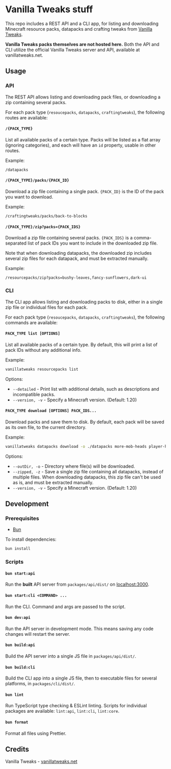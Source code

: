 # Vanilla Tweaks stuff

This repo includes a REST API and a CLI app, for listing and downloading Minecraft resource packs, datapacks and crafting tweaks from [Vanilla Tweaks](https://vanillatweaks.net/).

**Vanilla Tweaks packs themselves are not hosted here.** Both the API and CLI utilize the official Vanilla Tweaks server and API, available at vanillatweaks.net.

## Usage

### API

The REST API allows listing and downloading pack files, or downloading a zip containing several packs.

For each pack type (`resoucepacks`, `datapacks`, `craftingtweaks`), the following routes are available:

#### `/{PACK_TYPE}`

List all available packs of a certain type. Packs will be listed as a flat array (ignoring categories), and each will have an `id` property, usable in other routes.

Example:

```
/datapacks
```

#### `/{PACK_TYPE}/packs/{PACK_ID}`

Download a zip file containing a single pack. `{PACK_ID}` is the ID of the pack you want to download.

Example:

```
/craftingtweaks/packs/back-to-blocks
```

#### `/{PACK_TYPE}/zip?packs={PACK_IDS}`

Download a zip file containing several packs. `{PACK_IDS}` is a comma-separated list of pack IDs you want to include in the downloaded zip file.

Note that when downloading datapacks, the downloaded zip includes several zip files for each datapack, and must be extracted manually.

Example:

```
/resourcepacks/zip?packs=bushy-leaves,fancy-sunflowers,dark-ui
```

### CLI

The CLI app allows listing and downloading packs to disk, either in a single zip file or individual files for each pack.

For each pack type (`resoucepacks`, `datapacks`, `craftingtweaks`), the following commands are available:

#### `PACK_TYPE list [OPTIONS]`

List all available packs of a certain type. By default, this will print a list of pack IDs without any additional info.

Example:

```bash
vanillatweaks resourcepacks list
```

Options:

- `--detailed` - Print list with additional details, such as descriptions and incompatible packs.
- `--version, -v` - Specify a Minecraft version. (Default: 1.20)

#### `PACK_TYPE download [OPTIONS] PACK_IDS...`

Download packs and save them to disk. By default, each pack will be saved as its own file, to the current directory.

Example:

```bash
vanillatweaks datapacks download -o ./datapacks more-mob-heads player-head-drops track-statistics track-raw-statistics
```

Options:

- `--outDir, -o` - Directory where file(s) will be downloaded.
- `--zipped, -z` - Save a single zip file containing all datapacks, instead of multiple files. When downloading datapacks, this zip file can't be used as is, and must be extracted manually.
- `--version, -v` - Specify a Minecraft version. (Default: 1.20)

## Development

### Prerequisites

- [Bun](https://bun.sh/)

To install dependencies:

```bash
bun install
```

### Scripts

#### `bun start:api`

Run the **built** API server from `packages/api/dist/` on [localhost:3000](http://localhost:3000).

#### `bun start:cli <COMMAND> ...`

Run the CLI. Command and args are passed to the script.

#### `bun dev:api`

Run the API server in development mode. This means saving any code changes will restart the server.

#### `bun build:api`

Build the API server into a single JS file in `packages/api/dist/`.

#### `bun build:cli`

Build the CLI app into a single JS file, then to executable files for several platforms, in `packages/cli/dist/`.

#### `bun lint`

Run TypeScript type checking & ESLint linting. Scripts for individual packages are available: `lint:api`, `lint:cli`, `lint:core`.

#### `bun format`

Format all files using Prettier.

## Credits

Vanilla Tweaks - [vanillatweaks.net](https://vanillatweaks.net/)
